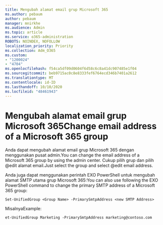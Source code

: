 ```yaml
---
title: Mengubah alamat email grup Microsoft 365
ms.author: pebaum
author: pebaum
manager: mnirkhe
ms.audience: Admin
ms.topic: article
ms.service: o365-administration
ROBOTS: NOINDEX, NOFOLLOW
localization_priority: Priority
ms.collection: Adm_O365
ms.custom:
- "1200024"
- "4704"
ms.openlocfilehash: f54ca5df09d0604f6d58c6c8a41dc907485e1f04
ms.sourcegitcommit: beb9715ac0c8e8333fef6764ecd346b7401a2612
ms.translationtype: MT
ms.contentlocale: id-ID
ms.lasthandoff: 10/10/2020
ms.locfileid: "48461943"
---
```

# <a name="change-email-address-of-a-microsoft-365-group"></a><span data-ttu-id="623a5-102">Mengubah alamat email grup Microsoft 365</span><span class="sxs-lookup"><span data-stu-id="623a5-102">Change email address of a Microsoft 365 group</span></span>

<span data-ttu-id="623a5-103">Anda dapat mengubah alamat email grup Microsoft 365 dengan menggunakan pusat admin.</span><span class="sxs-lookup"><span data-stu-id="623a5-103">You can change the email address of a Microsoft 365 group by using the admin center.</span></span> <span data-ttu-id="623a5-104">Cukup pilih grup dan pilih @edit alamat email.</span><span class="sxs-lookup"><span data-stu-id="623a5-104">Just select the group and select @edit email address.</span></span>

<span data-ttu-id="623a5-105">Anda juga dapat menggunakan perintah EXO PowerShell untuk mengubah alamat SMTP utama grup Microsoft 365:</span><span class="sxs-lookup"><span data-stu-id="623a5-105">You can also use following the EXO PowerShell command to change the primary SMTP address of a Microsoft 365 group:</span></span>

`Set-UnifiedGroup <Group Name> -PrimarySmtpAddress <new SMTP Address>`

<span data-ttu-id="623a5-106">Misalnya</span><span class="sxs-lookup"><span data-stu-id="623a5-106">Example:</span></span>

`et-UnifiedGroup Marketing -PrimarySmtpAddress marketing@contoso.com`
